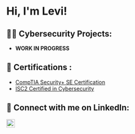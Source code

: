 <h1>Hi, I'm Levi! 

<h2>👨‍💻 Cybersecurity Projects:</h2>

- <b>WORK IN PROGRESS</b>

  
<h2>📄 Certifications :</h2>

- [CompTIA Security+ SE Certification](https://www.credly.com/badges/4afd3db3-3bbf-48c9-9729-e54a221e04b4/linked_in_profile)
- [ISC2 Certified in Cybersecurity](https://www.credly.com/badges/403c92f7-54f5-4df7-9d00-673cbfb35744/linked_in_profile)

    
<h2> 🤳 Connect with me on LinkedIn:</h2>

[<img align="left" alt="levi-Hill | LinkedIn" width="22px" src="https://cdn.jsdelivr.net/npm/simple-icons@v3/icons/linkedin.svg" />][linkedin]

[linkedin]: https://linkedin.com/in/Levi-Hill/
